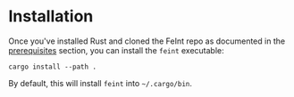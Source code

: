 # Installation

Once you've installed Rust and cloned the FeInt repo as documented in
the [prerequisites](prerequisites.md) section, you can install the
`feint` executable:

```shell
cargo install --path .
```

By default, this will install `feint` into `~/.cargo/bin`.
